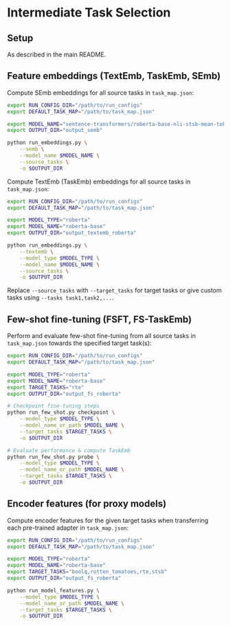 # Intermediate Task Selection

## Setup

As described in the main README.

## Feature embeddings (TextEmb, TaskEmb, SEmb)

Compute SEmb embeddings for all source tasks in `task_map.json`:

```bash
export RUN_CONFIG_DIR="/path/to/run_configs"
export DEFAULT_TASK_MAP="/path/to/task_map.json"

export MODEL_NAME="sentence-transformers/roberta-base-nli-stsb-mean-tokens"
export OUTPUT_DIR="output_semb"

python run_embeddings.py \
    --semb \
    --model_name $MODEL_NAME \
    --source_tasks \
    -o $OUTPUT_DIR
```

Compute TextEmb (TaskEmb) embeddings for all source tasks in `task_map.json`:

```bash
export RUN_CONFIG_DIR="/path/to/run_configs"
export DEFAULT_TASK_MAP="/path/to/task_map.json"

export MODEL_TYPE="roberta"
export MODEL_NAME="roberta-base"
export OUTPUT_DIR="output_textemb_roberta"

python run_embeddings.py \
    --textemb \
    --model_type $MODEL_TYPE \
    --model_name $MODEL_NAME \
    --source_tasks \
    -o $OUTPUT_DIR
```

Replace `--source_tasks` with `--target_tasks` for target tasks or give custom tasks using `--tasks task1,task2,...`.

## Few-shot fine-tuning (FSFT, FS-TaskEmb)

Perform and evaluate few-shot fine-tuning from all source tasks in `task_map.json` towards the specified target task(s):

```bash
export RUN_CONFIG_DIR="/path/to/run_configs"
export DEFAULT_TASK_MAP="/path/to/task_map.json"

export MODEL_TYPE="roberta"
export MODEL_NAME="roberta-base"
export TARGET_TASKS="rte"
export OUTPUT_DIR="output_fs_roberta"

# Checkpoint fine-tuning steps
python run_few_shot.py checkpoint \
    --model_type $MODEL_TYPE \
    --model_name_or_path $MODEL_NAME \
    --target_tasks $TARGET_TASKS \
    -o $OUTPUT_DIR

# Evaluate performance & compute TaskEmb
python run_few_shot.py probe \
    --model_type $MODEL_TYPE \
    --model_name_or_path $MODEL_NAME \
    --target_tasks $TARGET_TASKS \
    -o $OUTPUT_DIR
```

## Encoder features (for proxy models)

Compute encoder features for the given target tasks when transferring each pre-trained adapter in `task_map.json`:

```bash
export RUN_CONFIG_DIR="/path/to/run_configs"
export DEFAULT_TASK_MAP="/path/to/task_map.json"

export MODEL_TYPE="roberta"
export MODEL_NAME="roberta-base"
export TARGET_TASKS="boolq,rotten_tomatoes,rte,stsb"
export OUTPUT_DIR="output_fs_roberta"

python run_model_features.py \
    --model_type $MODEL_TYPE \
    --model_name_or_path $MODEL_NAME \
    --target_tasks $TARGET_TASKS \
    -o $OUTPUT_DIR
```
